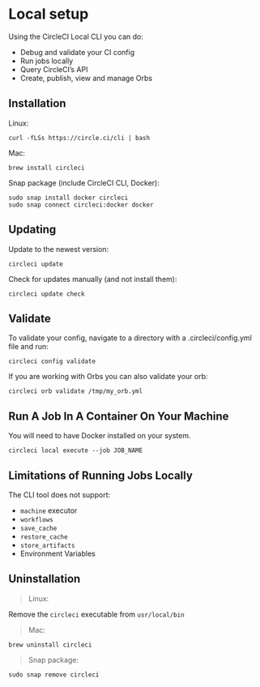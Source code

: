 # Local setup

Using the CircleCI Local CLI you can do:

- Debug and validate your CI config
- Run jobs locally
- Query CircleCI’s API
- Create, publish, view and manage Orbs

## Installation

Linux:
```
curl -fLSs https://circle.ci/cli | bash
```

Mac:
```
brew install circleci
```

Snap package (include CircleCI CLI, Docker):

```
sudo snap install docker circleci
sudo snap connect circleci:docker docker
```

## Updating

Update to the newest version:
```
circleci update
```

Check for updates manually (and not install them):
```
circleci update check
```

## Validate

To validate your config, navigate to a directory with a .circleci/config.yml file and run:
```
circleci config validate
```

If you are working with Orbs you can also validate your orb:
```
circleci orb validate /tmp/my_orb.yml
```

## Run A Job In A Container On Your Machine

You will need to have Docker installed on your system.
```
circleci local execute --job JOB_NAME
```

## Limitations of Running Jobs Locally

The CLI tool does not support:
- ```machine``` executor
- ```workflows```
- ```save_cache```
- ```restore_cache```
- ```store_artifacts```
- Environment Variables

## Uninstallation

> Linux:

  Remove the ```circleci``` executable from ```usr/local/bin```

> Mac:
  ```
  brew uninstall circleci
  ```

> Snap package:
  ```
  sudo snap remove circleci
  ```
